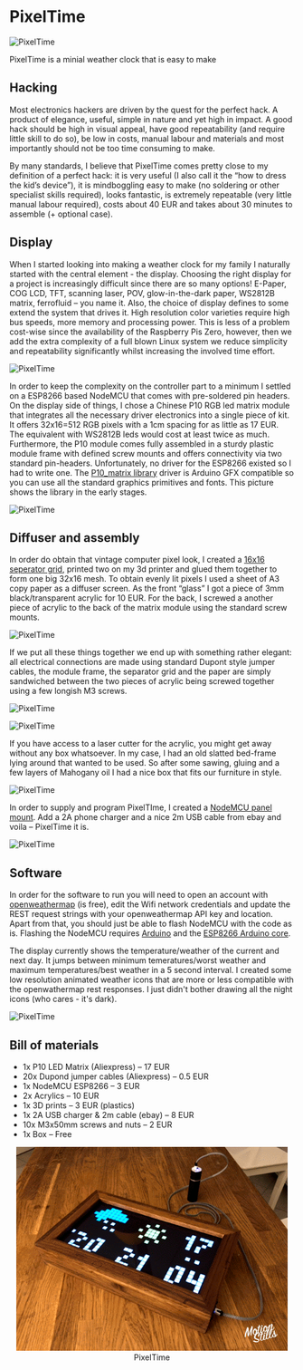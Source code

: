 # PixelTime

![PixelTime](/images/PixelTime_small.jpg)

PixelTime is a minial weather clock that is easy to make

## Hacking

Most electronics hackers are driven by the quest for the perfect hack. A product of elegance, useful, simple in nature and yet high in impact. A good hack should be high in visual appeal, have good repeatability (and require little skill to do so), be low in costs, manual labour and materials and most importantly should not be too time consuming to make.

By many standards, I believe that PixelTime comes pretty close to my definition of a perfect hack: it is very useful (I also call it the “how to dress the kid’s device”), it is mindboggling easy to make (no soldering or other specialist skills required), looks fantastic, is extremely repeatable (very little manual labour required), costs about 40 EUR and takes about 30 minutes to assemble (+ optional case).

## Display

When I started looking into making a weather clock for my family I naturally started with the central element - the display. Choosing the right display for a project is increasingly difficult since there are so many options! E-Paper, COG LCD, TFT, scanning laser, POV, glow-in-the-dark paper, WS2812B matrix, ferrofluid – you name it. Also, the choice of display defines to some extend the system that drives it. High resolution color varieties require high bus speeds, more memory and processing power. This is less of a problem cost-wise since the availability of the Raspberry Pis Zero, however, then we add the extra complexity of a full blown Linux system we reduce simplicity and repeatability significantly whilst increasing the involved time effort.

![PixelTime](/images/P10_matrix.jpg)

In order to keep the complexity on the controller part to a minimum I settled on a ESP8266 based NodeMCU that comes with pre-soldered pin headers. On the display side of things, I chose a Chinese P10 RGB led matrix module that integrates all the necessary driver electronics into a single piece of kit. It offers 32x16=512 RGB pixels with a 1cm spacing for as little as 17 EUR.  The equivalent with WS2812B leds would cost at least twice as much. Furthermore, the P10 module comes fully assembled in a sturdy plastic module frame with defined screw mounts and offers connectivity via two standard pin-headers. Unfortunately, no driver for the ESP8266 existed so I had to write one. The [P10_matrix library](https://github.com/2dom/P10_matrix) driver is Arduino GFX compatible so you can use all the standard graphics primitives and fonts. This picture shows the library in the early stages.

![PixelTime](/images/IMG_0617.jpg)

## Diffuser and assembly

In order do obtain that vintage computer pixel look, I created a [16x16 seperator grid]( https://www.thingiverse.com/thing:2668845), printed two on my 3d printer and glued them together to form one big 32x16 mesh.
To obtain evenly lit pixels I used a sheet of A3 copy paper as a diffuser screen. As the front “glass” I got a piece of 3mm black/transparent acrylic for 10 EUR. For the back, I screwed a another piece of acrylic to the back of the matrix module using the standard screw mounts.

![PixelTime](/images/IMG_0621.jpg)

If we put all these things together we end up with something rather elegant: all electrical connections are made using standard Dupont style jumper cables, the module frame, the separator grid and the paper are simply sandwiched between the two pieces of acrylic being screwed together using a few longish M3 screws.

![PixelTime](/images/IMG_0827.jpg)

![PixelTime](/images/IMG_0829.jpg)

If you have access to a laser cutter for the acrylic, you might get away without any box whatsoever. In my case, I had an old slatted bed-frame lying around that wanted to be used. So after some sawing, gluing and a few layers of Mahogany oil I had a nice box that fits our furniture in style.

![PixelTime](/images/IMG_0818.jpg)

In order to supply and program PixelTIme, I created a [NodeMCU panel mount](https://www.thingiverse.com/thing:2665294). Add a 2A phone charger and a nice 2m USB cable from ebay and voila – PixelTime it is.

![PixelTime](/images/IMG_0821.jpg)


## Software

In order for the software to run you will need to open an account with [openweathermap](https://openweathermap.org/) (is free), edit the Wifi network credentials and update the REST request strings with your openweathermap API key and location. Apart from that, you should just be able to flash NodeMCU with the code as is. Flashing the NodeMCU requires  [Arduino](https://www.arduino.cc/en/Main/Software) and the [ESP8266 Arduino core](https://github.com/esp8266/Arduino).

The display currently shows the temperature/weather of the current and next day. It jumps between minimum temeratures/worst weather and maximum temperatures/best weather in a 5 second interval.  I created some low resolution animated weather icons that are more or less compatible with the openwathermap rest responses. I just didn't bother  drawing all the night icons (who cares - it's dark).

![PixelTime](/images/pixel_weather.gif)



## Bill of materials

* 1x P10 LED Matrix (Aliexpress) – 17 EUR
* 20x Dupond jumper cables (Aliexpress) – 0.5 EUR
* 1x NodeMCU ESP8266 – 3 EUR
* 2x Acrylics – 10 EUR
* 1x 3D prints – 3 EUR (plastics)
* 1x 2A USB charger & 2m cable (ebay) – 8 EUR
* 10x M3x50mm screws and nuts – 2 EUR
* 1x Box – Free

<div style="text-align:center"><img src ="/images/PixelTime_animated.GIF" />PixelTime</div>
